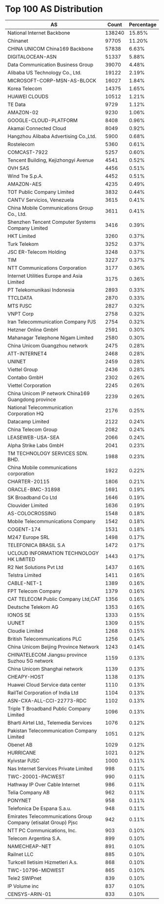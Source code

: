# Top 100 AS Distribution
| AS | Count | Percentage |
|----|----|----|
| National Internet Backbone | 138240 | 15.85% |
| Chinanet | 97705 | 11.20% |
| CHINA UNICOM China169 Backbone | 57838 | 6.63% |
| DIGITALOCEAN-ASN | 51337 | 5.88% |
| Data Communication Business Group | 39070 | 4.48% |
| Alibaba US Technology Co., Ltd. | 19122 | 2.19% |
| MICROSOFT-CORP-MSN-AS-BLOCK | 16027 | 1.84% |
| Korea Telecom | 14375 | 1.65% |
| HUAWEI CLOUDS | 10512 | 1.21% |
| TE Data | 9729 | 1.12% |
| AMAZON-02 | 9230 | 1.06% |
| GOOGLE-CLOUD-PLATFORM | 8408 | 0.96% |
| Akamai Connected Cloud | 8049 | 0.92% |
| Hangzhou Alibaba Advertising Co.,Ltd. | 5900 | 0.68% |
| Rostelecom | 5360 | 0.61% |
| COMCAST-7922 | 5257 | 0.60% |
| Tencent Building, Kejizhongyi Avenue | 4541 | 0.52% |
| OVH SAS | 4456 | 0.51% |
| Wind Tre S.p.A. | 4452 | 0.51% |
| AMAZON-AES | 4235 | 0.49% |
| TOT Public Company Limited | 3832 | 0.44% |
| CANTV Servicios, Venezuela | 3615 | 0.41% |
| China Mobile Communications Group Co., Ltd. | 3611 | 0.41% |
| Shenzhen Tencent Computer Systems Company Limited | 3416 | 0.39% |
| HKT Limited | 3260 | 0.37% |
| Turk Telekom | 3252 | 0.37% |
| JSC ER-Telecom Holding | 3248 | 0.37% |
| TIM | 3227 | 0.37% |
| NTT Communications Corporation | 3177 | 0.36% |
| Internet Utilities Europe and Asia Limited | 3175 | 0.36% |
| PT Telekomunikasi Indonesia | 2893 | 0.33% |
| TTCLDATA | 2870 | 0.33% |
| MTS PJSC | 2827 | 0.32% |
| VNPT Corp | 2758 | 0.32% |
| Iran Telecommunication Company PJS | 2754 | 0.32% |
| Hetzner Online GmbH | 2591 | 0.30% |
| Mahanagar Telephone Nigam Limited | 2580 | 0.30% |
| China Unicom Guangzhou network | 2475 | 0.28% |
| ATT-INTERNET4 | 2468 | 0.28% |
| UNINET | 2459 | 0.28% |
| Viettel Group | 2436 | 0.28% |
| Contabo GmbH | 2302 | 0.26% |
| Viettel Corporation | 2245 | 0.26% |
| China Unicom IP network China169 Guangdong province | 2239 | 0.26% |
| National Telecommunication Corporation HQ | 2176 | 0.25% |
| Datacamp Limited | 2122 | 0.24% |
| China Telecom Group | 2082 | 0.24% |
| LEASEWEB-USA-SEA | 2066 | 0.24% |
| Alpha Strike Labs GmbH | 2041 | 0.23% |
| TM TECHNOLOGY SERVICES SDN. BHD. | 1988 | 0.23% |
| China Mobile communications corporation | 1922 | 0.22% |
| CHARTER-20115 | 1806 | 0.21% |
| ORACLE-BMC-31898 | 1691 | 0.19% |
| SK Broadband Co Ltd | 1646 | 0.19% |
| Clouvider Limited | 1636 | 0.19% |
| AS-COLOCROSSING | 1548 | 0.18% |
| Mobile Telecommunications Company | 1542 | 0.18% |
| COGENT-174 | 1531 | 0.18% |
| M247 Europe SRL | 1498 | 0.17% |
| TELEFONICA BRASIL S.A | 1472 | 0.17% |
| UCLOUD INFORMATION TECHNOLOGY HK LIMITED | 1443 | 0.17% |
| R2 Net Solutions Pvt Ltd | 1437 | 0.16% |
| Telstra Limited | 1411 | 0.16% |
| CABLE-NET-1 | 1389 | 0.16% |
| FPT Telecom Company | 1379 | 0.16% |
| CAT TELECOM Public Company Ltd,CAT | 1356 | 0.16% |
| Deutsche Telekom AG | 1353 | 0.16% |
| IONOS SE | 1333 | 0.15% |
| UUNET | 1309 | 0.15% |
| Cloudie Limited | 1268 | 0.15% |
| British Telecommunications PLC | 1256 | 0.14% |
| China Unicom Beijing Province Network | 1243 | 0.14% |
| CHINATELECOM Jiangsu province Suzhou 5G network | 1159 | 0.13% |
| China Unicom Shanghai network | 1139 | 0.13% |
| CHEAPY-HOST | 1138 | 0.13% |
| Huawei Cloud Service data center | 1110 | 0.13% |
| RailTel Corporation of India Ltd | 1104 | 0.13% |
| ASN-CXA-ALL-CCI-22773-RDC | 1102 | 0.13% |
| Triple T Broadband Public Company Limited | 1096 | 0.13% |
| Bharti Airtel Ltd., Telemedia Services | 1076 | 0.12% |
| Pakistan Telecommunication Company Limited | 1051 | 0.12% |
| Obenet AB | 1029 | 0.12% |
| HURRICANE | 1021 | 0.12% |
| Kyivstar PJSC | 1000 | 0.11% |
| Nas Internet Services Private Limited | 998 | 0.11% |
| TWC-20001-PACWEST | 990 | 0.11% |
| Hathway IP Over Cable Internet | 986 | 0.11% |
| Telia Company AB | 962 | 0.11% |
| PONYNET | 958 | 0.11% |
| Telefonica De Espana S.a.u. | 948 | 0.11% |
| Emirates Telecommunications Group Company (etisalat Group) Pjsc | 942 | 0.11% |
| NTT PC Communications, Inc. | 903 | 0.10% |
| Telecom Argentina S.A. | 899 | 0.10% |
| NAMECHEAP-NET | 891 | 0.10% |
| Railnet LLC | 885 | 0.10% |
| Turkcell Iletisim Hizmetleri A.s. | 868 | 0.10% |
| TWC-10796-MIDWEST | 865 | 0.10% |
| Tele2 SWIPnet | 839 | 0.10% |
| IP Volume inc | 837 | 0.10% |
| CENSYS-ARIN-01 | 833 | 0.10% |
